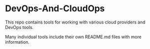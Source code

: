 # DevOps-And-CloudOps

This repo contains tools for working with various cloud providers and DevOps tools.

Many individual tools include their own README.md files with more information.
